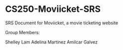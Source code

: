 # CS250-Moviicket-SRS
SRS Document for Moviicket, a movie ticketing website

Group Members:

Shelley Lam
Adelina Martinez
Amilcar Galvez

